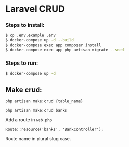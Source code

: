 # Laravel CRUD

### Steps to install:

```sh
$ cp .env.example .env
$ docker-compose up -d --build
$ docker-compose exec app composer install
$ docker-compose exec app php artisan migrate --seed
```

### Steps to run:
```sh
$ docker-compose up -d
```

## Make crud:
```
php artisan make:crud {table_name}

php artisan make:crud banks
```

Add a route in `web.php`
```
Route::resource('banks', 'BankController');
```
Route name in plural slug case.